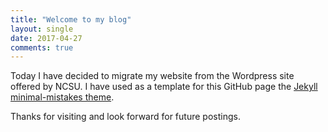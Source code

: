 ```yaml
---
title: "Welcome to my blog"
layout: single
date: 2017-04-27
comments: true
---
```



Today I have decided to migrate my website from the Wordpress site offered by NCSU. I have used as a template for this GitHub page the [Jekyll minimal-mistakes theme][minimal-mistakes].  

Thanks for visiting and look forward for future postings. 

[minimal-mistakes]: https://github.com/mmistakes/minimal-mistakes

